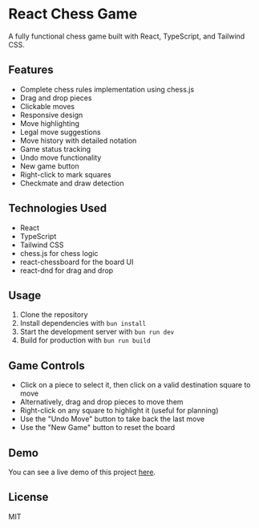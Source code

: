 # React Chess Game

A fully functional chess game built with React, TypeScript, and Tailwind CSS.

## Features

- Complete chess rules implementation using chess.js
- Drag and drop pieces
- Clickable moves
- Responsive design
- Move highlighting
- Legal move suggestions
- Move history with detailed notation
- Game status tracking
- Undo move functionality
- New game button
- Right-click to mark squares
- Checkmate and draw detection

## Technologies Used

- React
- TypeScript
- Tailwind CSS
- chess.js for chess logic
- react-chessboard for the board UI
- react-dnd for drag and drop

## Usage

1. Clone the repository
2. Install dependencies with `bun install`
3. Start the development server with `bun run dev`
4. Build for production with `bun run build`

## Game Controls

- Click on a piece to select it, then click on a valid destination square to move
- Alternatively, drag and drop pieces to move them
- Right-click on any square to highlight it (useful for planning)
- Use the "Undo Move" button to take back the last move
- Use the "New Game" button to reset the board

## Demo

You can see a live demo of this project [here](https://react-chess-game-demo.netlify.app).

## License

MIT
